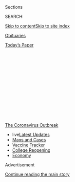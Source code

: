 <div id="app">

<div>

<div>

<div>

<div class="NYTAppHideMasthead css-1q2w90k e1suatyy0">

<div class="section css-ui9rw0 e1suatyy2">

<div class="css-eph4ug er09x8g0">

<div class="css-6n7j50">

</div>

<span class="css-1dv1kvn">Sections</span>

<div class="css-10488qs">

<span class="css-1dv1kvn">SEARCH</span>

</div>

[Skip to content](#site-content)[Skip to site
index](#site-index)

</div>

<div id="masthead-section-label" class="css-1wr3we4 eaxe0e00">

[Obituaries](https://www.nytimes.com/section/obituaries)

</div>

<div class="css-10698na e1huz5gh0">

</div>

</div>

<div id="masthead-bar-one" class="section hasLinks css-15hmgas e1csuq9d3">

<div class="css-uqyvli e1csuq9d0">

</div>

<div class="css-1uqjmks e1csuq9d1">

</div>

<div class="css-9e9ivx">

[](https://myaccount.nytimes.com/auth/login?response_type=cookie&client_id=vi)

</div>

<div class="css-1bvtpon e1csuq9d2">

[Today’s
Paper](https://www.nytimes.com/section/todayspaper)

</div>

</div>

</div>

</div>

<div data-aria-hidden="false">

<div id="site-content" data-role="main">

<div>

<div class="css-1aor85t" style="opacity:0.000000001;z-index:-1;visibility:hidden">

<div class="css-1hqnpie">

<div class="css-epjblv">

<span class="css-17xtcya">[Obituaries](/section/obituaries)</span><span class="css-x15j1o">|</span><span class="css-fwqvlz">Anita
Fial, Who Carried the Banner of Exotic Food, Dies at
87</span>

</div>

<div class="css-k008qs">

<div class="css-1iwv8en">

<span class="css-18z7m18"></span>

<div>

</div>

</div>

<span class="css-1n6z4y">https://nyti.ms/39NGZc9</span>

<div class="css-1705lsu">

<div class="css-4xjgmj">

<div class="css-4skfbu" data-role="toolbar" data-aria-label="Social Media Share buttons, Save button, and Comments Panel with current comment count" data-testid="share-tools">

  - 
  - 
  - 
  - 
    
    <div class="css-6n7j50">
    
    </div>

  - 

</div>

</div>

</div>

</div>

</div>

</div>

<div id="NYT_TOP_BANNER_REGION" class="css-13pd83m">

<div>

<div id="styln-prism-menu-1592847958612" class="section interactive-content interactive-size-medium css-1edisqu">

<div class="css-17ih8de interactive-body">

<div id="scroll-container" class="css-1gj85ro">

[<span class="styln-title-wrap"><span class="css-1pje3qr">The
Coronavirus</span><span class="css-1pje3qr">
Outbreak</span></span>](https://www.nytimes.com/news-event/coronavirus?action=click&pgtype=Article&state=default&region=TOP_BANNER&context=storylines_menu)

  - <span class="css-kqxiym" data-emphasize="true">live</span>[Latest
    Updates](https://www.nytimes.com/2020/08/03/world/coronavirus-covid-19.html?action=click&pgtype=Article&state=default&region=TOP_BANNER&context=storylines_menu)
  - [Maps and
    Cases](https://www.nytimes.com/interactive/2020/us/coronavirus-us-cases.html?action=click&pgtype=Article&state=default&region=TOP_BANNER&context=storylines_menu)
  - [Vaccine
    Tracker](https://www.nytimes.com/interactive/2020/science/coronavirus-vaccine-tracker.html?action=click&pgtype=Article&state=default&region=TOP_BANNER&context=storylines_menu)
  - [College
    Reopening](https://www.nytimes.com/2020/08/02/us/covid-college-reopening.html?action=click&pgtype=Article&state=default&region=TOP_BANNER&context=storylines_menu)
  - [Economy](https://www.nytimes.com/live/2020/08/03/business/stock-market-today-coronavirus?action=click&pgtype=Article&state=default&region=TOP_BANNER&context=storylines_menu)

</div>

</div>

</div>

</div>

</div>

<div id="top-wrapper" class="css-1sy8kpn">

<div id="top-slug" class="css-l9onyx">

Advertisement

</div>

[Continue reading the main
story](#after-top)

<div class="ad top-wrapper" style="text-align:center;height:100%;display:block;min-height:250px">

<div id="top" class="place-ad" data-position="top" data-size-key="top">

</div>

</div>

<div id="after-top">

</div>

</div>

<div>

<div id="sponsor-wrapper" class="css-1hyfx7x">

<div id="sponsor-slug" class="css-19vbshk">

Supported by

</div>

[Continue reading the main
story](#after-sponsor)

<div id="sponsor" class="ad sponsor-wrapper" style="text-align:center;height:100%;display:block">

</div>

<div id="after-sponsor">

</div>

</div>

<div class="css-186x18t">

Those we’ve lost

</div>

<div class="css-1vkm6nb ehdk2mb0">

# Anita Fial, Who Carried the Banner of Exotic Food, Dies at 87

</div>

Ms. Fial worked to burnish the reputation of mangoes, avocados, radishes
and celery, among other produce.

<div class="css-79elbk" data-testid="photoviewer-wrapper">

<div class="css-z3e15g" data-testid="photoviewer-wrapper-hidden">

</div>

<div class="css-1a48zt4 ehw59r15" data-testid="photoviewer-children">

![<span class="css-16f3y1r e13ogyst0" data-aria-hidden="true">Anita
Fial.</span><span class="css-cnj6d5 e1z0qqy90" itemprop="copyrightHolder"><span class="css-1ly73wi e1tej78p0">Credit...</span><span><span>via
Fial
family</span></span></span>](https://static01.nyt.com/images/2020/04/11/obituaries/07fial/07fial-articleLarge.jpg?quality=75&auto=webp&disable=upscale)

</div>

</div>

<div class="css-18e8msd">

<div class="css-vp77d3 epjyd6m0">

<div class="css-hus3qt ey68jwv0" data-aria-hidden="true">

[![Sam
Roberts](https://static01.nyt.com/images/2018/02/20/multimedia/author-sam-roberts/author-sam-roberts-thumbLarge.jpg
"Sam Roberts")](https://www.nytimes.com/by/sam-roberts)

</div>

<div class="css-1baulvz">

By [<span class="css-1baulvz last-byline" itemprop="name">Sam
Roberts</span>](https://www.nytimes.com/by/sam-roberts)

</div>

</div>

  - 
    
    <div class="css-ld3wwf e16638kd2">
    
    Published April 7, 2020Updated April 16,
    2020
    
    </div>

  - 
    
    <div class="css-4xjgmj">
    
    <div class="css-pvvomx" data-role="toolbar" data-aria-label="Social Media Share buttons, Save button, and Comments Panel with current comment count" data-testid="share-tools">
    
      - 
      - 
      - 
      - 
        
        <div class="css-6n7j50">
        
        </div>
    
      - 
    
    </div>
    
    </div>

</div>

</div>

<div class="section meteredContent css-1r7ky0e" name="articleBody" itemprop="articleBody">

<div class="css-1fanzo5 StoryBodyCompanionColumn">

<div class="css-53u6y8">

Brooklyn isn’t famous for exotic fruits and vegetables, but it produced
Anita Fial who, as a home economist and marketing expert, helped make
Florida sweet corn, Mexican mangoes and avocados staples at green
grocers. She even helped revive the demand for radishes and celery.

“She normalized what might once have been considered exotic,” Produce
News, an industry journal, wrote when Ms. Fial retired in 2011 as the
president of Lewis & Neale, a public relations firm that represented
food growers and manufacturers.

Ms. Fial died in Manhattan on Thursday, her son, Jonathan, said. She was
87. The cause was complications of the coronavirus, he said.

She is also survived by her daughter, Alison Fial; her sister, Lynne
Winters; six grandchildren and one great-granddaughter.

</div>

</div>

<div class="css-1fanzo5 StoryBodyCompanionColumn">

<div class="css-53u6y8">

Bernice Anita Janet Zicht was born on Nov. 17, 1932, in Brooklyn to
Rhoda Bachmuth (Duss) Zicht, a bookkeeper, and Harry Zicht, a radio
repairman. She married Allen Fial, who died in 1999.

After graduating from James Madison High School, she overcame her
father’s resistance to the idea that women should attend college and
earned a bachelor of science degree in home economics from Cornell
University in 1954.

She joined Lewis & Neale that year as a test kitchen assistant. The firm
over the course of her career there would come to represent the Florida
Tomato Committee, the Florida Fresh Corn Association, the American
Mushroom Council, the Dairy Council and the American Spice Trade
Association, among other
groups.

</div>

</div>

<div class="css-1fanzo5 StoryBodyCompanionColumn">

<div class="css-53u6y8">

</div>

</div>

</div>

<div>

</div>

<div>

</div>

<div id="NYT_BELOW_MAIN_CONTENT_REGION">

<div>

<div id="covid-obits-article-embed" class="section css-l08pwh interactive-content interactive-size-medium">

<div class="css-17ih8de interactive-body">

<div class="g-obits-embed" data-preview-slug="2020-04-03-covid-obits">

[](https://www.nytimes.com/interactive/2020/obituaries/people-died-coronavirus-obituaries.html?action=click&pgtype=Article&state=default&region=BELOW_MAIN_CONTENT&context=covid_obits_promo)

<div class="g-hed-summ">

# Those We’ve Lost

The coronavirus pandemic has taken an incalculable death toll. This
series is designed to put names and faces to the numbers.

<span>Read
more</span>

</div>

<div class="g-obits-embed-wrap">

<div id="bernaldina-josé-pedro" class="g-obit">

<div class="g-flex-wrapper-image">

<div class="g-image g-asset-inner">

![](https://static01.nyt.com/images/2020/07/30/obituaries/30Pedro/30Pedro-square640.jpg)

</div>

</div>

<div class="g-flex-wrapper-text">

# Bernaldina José Pedro

<div class="g-meta">

<span>d. Boa Vista, Brazil</span>

</div>

<div class="g-summ">

Leader among the Indigenous
Macuxi

</div>

</div>

</div>

<div id="john-eric-swing" class="g-obit">

<div class="g-flex-wrapper-image">

<div class="g-image g-asset-inner">

![](https://static01.nyt.com/images/2020/07/31/obituaries/31Swing/merlin_175167783_8913bc90-0d64-43f3-a655-1bb1bf1601c9-square640.jpg)

</div>

</div>

<div class="g-flex-wrapper-text">

# John Eric Swing

<div class="g-meta">

<span>d. Fountain Valley, Calif. </span>

</div>

<div class="g-summ">

Champion of
Filipino-Americans

</div>

</div>

</div>

<div id="victor-victor-" class="g-obit">

<div class="g-flex-wrapper-image">

<div class="g-image g-asset-inner">

![](https://static01.nyt.com/images/2020/07/27/obituaries/27Victor/merlin_175001436_38b11f8e-227a-4e2c-9821-7618af9b2524-square640.jpg)

</div>

</div>

<div class="g-flex-wrapper-text">

# Victor Victor

<div class="g-meta">

<span>d. Santo Domingo, Dominican Republic</span>

</div>

<div class="g-summ">

Beloved musician of the Dominican
Republic

</div>

</div>

</div>

<div id="dr-eddie-negrón" class="g-obit">

<div class="g-flex-wrapper-image">

<div class="g-image g-asset-inner">

![](https://static01.nyt.com/images/2020/07/31/obituaries/31Negron/merlin_175160169_516322ae-fd23-4969-b6b2-193ced371105-square640.jpg)

</div>

</div>

<div class="g-flex-wrapper-text">

# Dr. Eddie Negrón

<div class="g-meta">

<span>d. Fort Walton Beach, Fla.</span>

</div>

<div class="g-summ">

Internist on Florida’s Emerald
Coast

</div>

</div>

</div>

<div id="dobby-dobson" class="g-obit">

<div class="g-flex-wrapper-image">

<div class="g-image g-asset-inner">

![](https://static01.nyt.com/images/2020/07/30/obituaries/30Dobson/merlin_175115928_f6b9271c-8f05-4fe1-a38a-5ca4a58f8935-square640.jpg)

</div>

</div>

<div class="g-flex-wrapper-text">

# Dobby Dobson

<div class="g-meta">

<span>d. Coral Springs, Fla.</span>

</div>

<div class="g-summ">

Jamaican singer and
songwriter

</div>

</div>

</div>

<div id="waldemar-gonzalez" class="g-obit">

<div class="g-flex-wrapper-image">

<div class="g-image g-asset-inner">

![](https://static01.nyt.com/images/2020/08/01/obituaries/28Gonzalez/merlin_175002771_beb57888-3951-409a-ae13-03a94b2e962e-square640.jpg)

</div>

</div>

<div class="g-flex-wrapper-text">

# Waldemar Gonzalez

<div class="g-meta">

<span>d. White Plains, N.Y.</span>

</div>

<div class="g-summ">

Teacher and social worker

</div>

</div>

</div>

</div>

</div>

</div>

</div>

</div>

</div>

<div>

</div>

<div>

<div id="bottom-wrapper" class="css-1ede5it">

<div id="bottom-slug" class="css-l9onyx">

Advertisement

</div>

[Continue reading the main
story](#after-bottom)

<div id="bottom" class="ad bottom-wrapper" style="text-align:center;height:100%;display:block;min-height:90px">

</div>

<div id="after-bottom">

</div>

</div>

</div>

</div>

</div>

## Site Index

<div>

</div>

## Site Information Navigation

  - [© <span>2020</span> <span>The New York Times
    Company</span>](https://help.nytimes.com/hc/en-us/articles/115014792127-Copyright-notice)

<!-- end list -->

  - [NYTCo](https://www.nytco.com/)
  - [Contact
    Us](https://help.nytimes.com/hc/en-us/articles/115015385887-Contact-Us)
  - [Work with us](https://www.nytco.com/careers/)
  - [Advertise](https://nytmediakit.com/)
  - [T Brand Studio](http://www.tbrandstudio.com/)
  - [Your Ad
    Choices](https://www.nytimes.com/privacy/cookie-policy#how-do-i-manage-trackers)
  - [Privacy](https://www.nytimes.com/privacy)
  - [Terms of
    Service](https://help.nytimes.com/hc/en-us/articles/115014893428-Terms-of-service)
  - [Terms of
    Sale](https://help.nytimes.com/hc/en-us/articles/115014893968-Terms-of-sale)
  - [Site
    Map](https://spiderbites.nytimes.com)
  - [Help](https://help.nytimes.com/hc/en-us)
  - [Subscriptions](https://www.nytimes.com/subscription?campaignId=37WXW)

</div>

</div>

</div>

</div>
